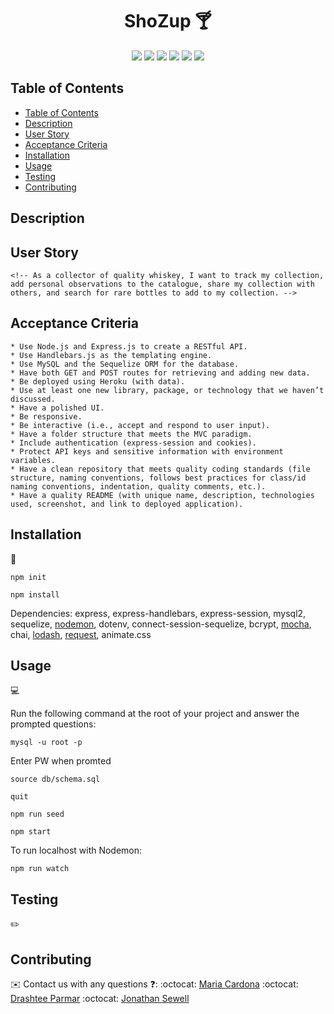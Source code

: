 #
<h1 align="center"> ShoZup 🍸</h1>
  
<p align="center">
    <img src="https://img.shields.io/badge/javascript-yellow" />
    <img src="https://img.shields.io/badge/express-orange" />
    <img src="https://img.shields.io/badge/sequelize-blue"  />
    <img src="https://img.shields.io/badge/handlebars-red"  />
    <img src="https://img.shields.io/badge/mySQL-blue"  />
    <img src="https://img.shields.io/badge/dotenv-green" />
</p>

## Table of Contents
- [Table of Contents](#table-of-contents)
- [Description](#description)
- [User Story](#user-story)
- [Acceptance Criteria](#acceptance-criteria)
- [Installation](#installation)
- [Usage](#usage)
- [Testing](#testing)
- [Contributing](#contributing)

## Description

<!-- 🔍 A whiskey app made using node.js, express.js, mySQL, Sequelize ORM and handlebars.js that allows users to track their inventory of collected whiskeys and socially interact with other whiskey lovers -->
  
<!-- ![whiskey app](./assets/main-screenshot.PNG) -->

## User Story

```
<!-- As a collector of quality whiskey, I want to track my collection, add personal observations to the catalogue, share my collection with others, and search for rare bottles to add to my collection. -->
```

## Acceptance Criteria

```
* Use Node.js and Express.js to create a RESTful API.
* Use Handlebars.js as the templating engine.
* Use MySQL and the Sequelize ORM for the database.
* Have both GET and POST routes for retrieving and adding new data.
* Be deployed using Heroku (with data).
* Use at least one new library, package, or technology that we haven’t discussed.
* Have a polished UI.
* Be responsive.
* Be interactive (i.e., accept and respond to user input).
* Have a folder structure that meets the MVC paradigm.
* Include authentication (express-session and cookies).
* Protect API keys and sensitive information with environment variables.
* Have a clean repository that meets quality coding standards (file structure, naming conventions, follows best practices for class/id naming conventions, indentation, quality comments, etc.).
* Have a quality README (with unique name, description, technologies used, screenshot, and link to deployed application).
```

## Installation
💾   
  
`npm init`

`npm install`

Dependencies: express, express-handlebars, express-session, mysql2, sequelize, [nodemon](https://www.npmjs.com/package/nodemon), dotenv, connect-session-sequelize, bcrypt, [mocha](https://mochajs.org/), chai, [lodash](https://www.npmjs.com/package/lodash), [request](https://www.npmjs.com/package/request), animate.css
  
## Usage
💻   
  
Run the following command at the root of your project and answer the prompted questions:

`mysql -u root -p`

Enter PW when promted

`source db/schema.sql`

`quit`

`npm run seed`
  
`npm start`

To run localhost with Nodemon:

`npm run watch`

## Testing
✏️
<!-- 
Testing will be implemented (future development) with [Mocha](https://mochajs.org/) -->

## Contributing
✉️ Contact us with any questions ❓: 
:octocat: [Maria Cardona](https://github.com/mechas8703)
:octocat: [Drashtee Parmar](https://github.com/dparmar32)
:octocat: [Jonathan Sewell](https://github.com/jjsr17)
